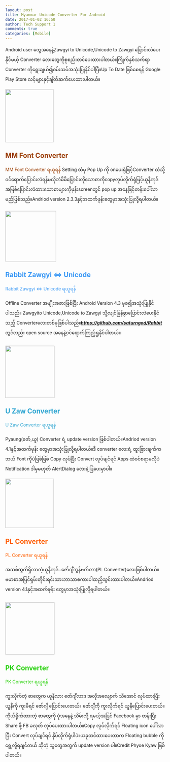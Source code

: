 ```yaml
---
layout: post
title: Myanmar Unicode Converter For Android
date: 2017-01-02 16:50
author: Tech Support 1
comments: true
categories: [Mobile]
---
```

Android user တွေအနေနဲ့Zawgyi to Unicode,Unicode to Zawgyi ပြောင်းလဲပေးနိုင်မယ့် Converter လေးတွေကိုစုစည်းတင်ပေးထားပါတယ်။ကြိုက်နှစ်သက်ရာ Converter ကိုရွေးချယ်၍စမ်းသပ်အသုံးပြုနိုင်ပါပြီ။Up To Date ဖြစ်စေရန် Google Play Store လင့်များနှင့်ချိတ်ဆက်ပေးထားပါတယ်။

<img class="alignleft wp-image-1184" src="http://localhost/wordpress/wp-content/uploads/2017/01/MM.png" width="152" height="167" />
<h2 class="document-title" style="color: #9b3e03;">MM Font Converter</h2>
<a style="text-decoration: none; color: #9b3e03;" title="MM Font Converter ရယူရန်" href="https://play.google.com/store/apps/details?id=com.myatminsoe.mmfontconverter">MM Font Converter ရယူရန်</a>
Setting ထဲမှ Pop Up ကို onပေးရုံဖြင့်Converter ထဲသို့ဝင်ရောက်ပြောင်းလဲရန်မလိုဘဲမိမိပြောင်းလိုသောစာကိုcopyလုပ်လိုက်ရုံဖြင့်ယူနီကုဒ်အဖြစ်ပြောင်းလဲထားသောစာများကိုဖုန်းscreenတွင် pop up အနေဖြင့်တန်းပေါ်လာမည်ဖြစ်သည်။Andriod version 2.3.3နှင့်အထက်ဖုန်းတွေမှာအသုံးပြုလို့ရပါတယ်။
<h2 class="document-title" style="color: #01afec; margin-top: 20px;"></h2>
<img class="alignleft wp-image-1186" src="http://localhost/wordpress/wp-content/uploads/2017/01/Rabbit.png" alt="" width="160" height="159" />
<h2 class="document-title" style="color: #3e9af5;">Rabbit Zawgyi &lt;=&gt; Unicode</h2>
<a style="text-decoration: none; color: #3e9af5;" title="Rabbit Zawgyi to Unicode ရယူရန်" href="https://play.google.com/store/apps/details?id=com.comquas.rabbitzawgyiunicodeconverter">Rabbit Zawgyi &lt;=&gt; Unicode ရယူရန်</a>

Offline Converter အမျိုးအစားဖြစ်ပြီး Android Version 4.3 မှစ၍အသုံးပြုနိုင်ပါသည်။
Zawgyito Unicode,Unicode to Zawgyi သို့လျင်မြန်စွာပြောင်းလဲပေးနိုင်သည့် Converterလေးတစ်ခုဖြစ်ပါသည်။<a href="https://github.com/saturngod/Rabbit"><em><strong>https://github.com/saturngod/Rabbit</strong></em></a> တွင်လည်း open source အနေနဲ့ဝင်ရောက်ကြည့်ရှုနိုင်ပါတယ်။

<img class="alignright wp-image-1185" style="margin-top: 10px;" src="http://localhost/wordpress/wp-content/uploads/2017/01/Untitled-1.png" alt="" width="155" height="164" />
<h2 class="document-title" style="color: #2ea5d1;">U Zaw Converter</h2>
<a style="text-decoration: none; color: #2ea5d1;" title="U Zaw Converter ရယူရန်" href="https://play.google.com/store/apps/details?id=com.kyawhtut.pyaung">U Zaw Converter ရယူရန်</a>

Pyaung(ဇော်,ယူ) Converter ရဲ့ update version ဖြစ်ပါတယ်။Andriod version 4.1နှင့်အထက်ဖုန်း တွေမှာအသုံးပြုလို့ရပါတယ်။ဒီ converter လေးရဲ့ ထူးခြားချက်က ဘယ် Font ကိုပဲဖြစ်ဖြစ် Copy လုပ်ပြီး Convert လုပ်ချင်ရင် Apps ထဲဝင်စရာမလိုပဲ Notification ဒါမှမဟုတ် AlertDialog လေးနဲ့ ပြပေးမှာပါ။

<img class="alignleft wp-image-1186" src="http://localhost/wordpress/wp-content/uploads/2017/01/Untitled-2.png" alt="" width="153" height="155" />
<h2 class="document-title" style="color: #ff5f00;">PL Converter</h2>
<a style="text-decoration: none; color: #ff5f00;" title="PL Converter ရယူရန်" href="https://play.google.com/store/apps/details?id=com.saitawngpha.pl_converter">PL Converter ရယူရန်</a>

အသစ်ထွက်ရှိလာတဲ့ယူနီကုဒ်−ဇော်ဂျီကွန်ဗက်တာ(PL Converter)လေးဖြစ်ပါတယ်။ဗမာစာအပြင်ရှမ်းတိုင်းရင်းသားဘာသာစကားပါထည့်သွင်းထားပါတယ်။Andriod version 4.1နှင့်အထက်ဖုန်း တွေမှာအသုံးပြုလို့ရပါတယ်။

<img class="alignright wp-image-1185" style="margin-top: 10px;" src="http://localhost/wordpress/wp-content/uploads/2017/01/Untitled-7.png" alt="" width="155" height="164" />
<h2 class="document-title" style="color: #24d005;">PK Converter</h2>
<a style="text-decoration: none; color: #24d005;" title="PK Converter ရယူရန်" href="https://play.google.com/store/apps/details?id=org.pikay.fontconverter">PK Converter ရယူရန်</a>

ကူးလိုက်တဲ့ စာတွေက ယူနီလား ဇော်ဂျီလား၊ အလိုအလျောက် သိအောင် လုပ်ထားပြီး ယူနီကို ကူးမိရင် ဇော်ဂျီ ပြောင်းပေးတယ်။ ဇော်ဂျီကို ကူးလိုက်ရင် ယူနီပြောင်းပေးတယ်။ကိုယ်ရိုက်ထားတဲ့ စာတွေကို ပုံအနေနဲ့ သိမ်းလို့ ရမယ့်အပြင် Facebook မှာ တန်းပြီး Share ဖို့ FB ခလုတ် လုပ်ပေးထားပါတယ်။Copy လုပ်လိုက်ရင် Floating icon ပေါ်လာပြီး Convert လုပ်ချင်ရင် နှိပ်လိုက်ရုံပါပဲ။ယခုတင်ထားပေးတာက Floating bubble ကို ရွှေ့လို့ရချင်တယ် ဆိုတဲ့ သူတွေအတွက် update version ပါ။Credit Phyoe Kyaw ဖြစ်ပါတယ်။

